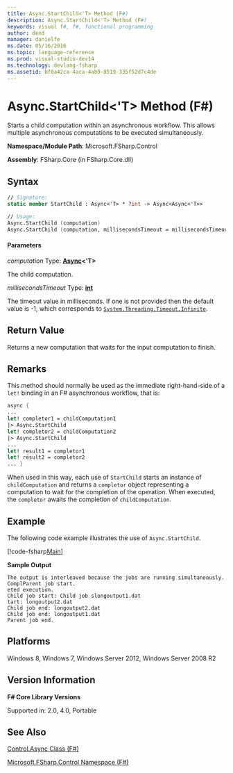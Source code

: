 ```yaml
---
title: Async.StartChild<'T> Method (F#)
description: Async.StartChild<'T> Method (F#)
keywords: visual f#, f#, functional programming
author: dend
manager: danielfe
ms.date: 05/16/2016
ms.topic: language-reference
ms.prod: visual-studio-dev14
ms.technology: devlang-fsharp
ms.assetid: bf0a42ca-4aca-4ab9-8519-335f52d7c4de 
---
```


# Async.StartChild<'T> Method (F#)

Starts a child computation within an asynchronous workflow. This allows multiple asynchronous computations to be executed simultaneously.

**Namespace/Module Path**: Microsoft.FSharp.Control

**Assembly**: FSharp.Core (in FSharp.Core.dll)

## Syntax

```fsharp
// Signature:
static member StartChild : Async<'T> * ?int -> Async<Async<'T>>

// Usage:
Async.StartChild (computation)
Async.StartChild (computation, millisecondsTimeout = millisecondsTimeout)
```

#### Parameters

*computation*
Type: **[Async](https://msdn.microsoft.com/library/e0b28ea2-dea5-4021-b2b9-d7d4761babde)&lt;'T&gt;**

The child computation.

*millisecondsTimeout*
Type: **[int](https://msdn.microsoft.com/library/025d5455-3622-4ea5-9573-3ecbd4ee1375)**

The timeout value in milliseconds. If one is not provided then the default value is -1, which corresponds to [`System.Threading.Timeout.Infinite`](https://msdn.microsoft.com/library/system.threading.timeout.infinite.aspx).

## Return Value

Returns a new computation that waits for the input computation to finish.

## Remarks

This method should normally be used as the immediate right-hand-side of a `let!` binding in an F# asynchronous workflow, that is:

```fsharp
async { 
...
let! completor1 = childComputation1
|> Async.StartChild
let! completor2 = childComputation2
|> Async.StartChild
... 
let! result1 = completor1
let! result2 = completor2
... }
```

When used in this way, each use of `StartChild` starts an instance of `childComputation` and returns a `completor` object representing a computation to wait for the completion of the operation. When executed, the `completor` awaits the completion of `childComputation`.

## Example

The following code example illustrates the use of `Async.StartChild`.

[!code-fsharp[Main](snippets/fsasyncapis/snippet4.fs)]

**Sample Output**

```
The output is interleaved because the jobs are running simultaneously.
ComplParent job start.
eted execution.
Child job start: Child job slongoutput1.dat
tart: longoutput2.dat
Child job end: longoutput2.dat
Child job end: longoutput1.dat
Parent job end.
```

## Platforms
Windows 8, Windows 7, Windows Server 2012, Windows Server 2008 R2

## Version Information

**F# Core Library Versions**

Supported in: 2.0, 4.0, Portable

## See Also

[Control.Async Class &#40;F&#35;&#41;](Control.Async-Class-%5BFSharp%5D.md)

[Microsoft.FSharp.Control Namespace &#40;F&#35;&#41;](Microsoft.FSharp.Control-Namespace-%5BFSharp%5D.md)
